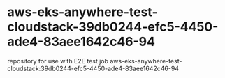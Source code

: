 # aws-eks-anywhere-test-cloudstack-39db0244-efc5-4450-ade4-83aee1642c46-94
repository for use with E2E test job aws-eks-anywhere-test-cloudstack:39db0244-efc5-4450-ade4-83aee1642c46-94
